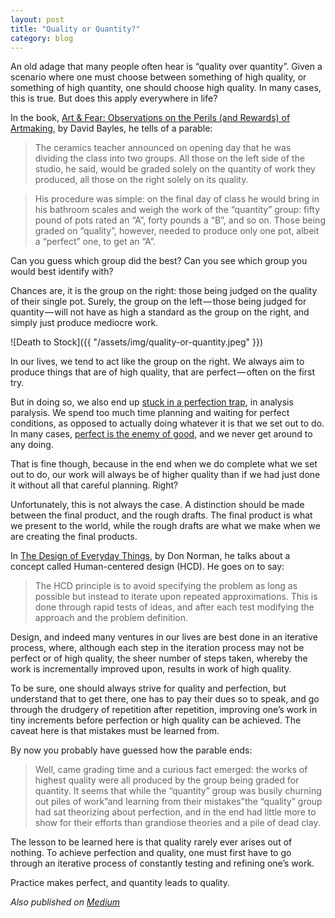 ```yaml
---
layout: post
title: "Quality or Quantity?"
category: blog
---
```


An old adage that many people often hear is “quality over quantity”. Given a scenario where one must choose between something of high quality, or something of high quantity, one should choose high quality. In many cases, this is true. But does this apply everywhere in life?

In the book, [Art & Fear: Observations on the Perils (and Rewards) of Artmaking](https://www.amazon.ca/Art-Fear-Observations-Rewards-Artmaking/dp/0961454733), by David Bayles, he tells of a parable:

> The ceramics teacher announced on opening day that he was dividing the class into two groups. All those on the left side of the studio, he said, would be graded solely on the quantity of work they produced, all those on the right solely on its quality.

> His procedure was simple: on the final day of class he would bring in his bathroom scales and weigh the work of the “quantity” group: fifty pound of pots rated an “A”, forty pounds a “B”, and so on. Those being graded on “quality”, however, needed to produce only one pot, albeit a “perfect” one, to get an “A”.

Can you guess which group did the best? Can you see which group you would best identify with?

Chances are, it is the group on the right: those being judged on the quality of their single pot. Surely, the group on the left — those being judged for quantity — will not have as high a standard as the group on the right, and simply just produce mediocre work.

![Death to Stock]({{ "/assets/img/quality-or-quantity.jpeg" }})

In our lives, we tend to act like the group on the right. We always aim to produce things that are of high quality, that are perfect — often on the first try.

But in doing so, we also end up [stuck in a perfection trap](https://hungryminds.quora.com/Avoiding-The-Perfection-Trap), in analysis paralysis. We spend too much time planning and waiting for perfect conditions, as opposed to actually doing whatever it is that we set out to do. In many cases, [perfect is the enemy of good](https://hungryminds.quora.com/Perfect-is-the-Enemy-of-Good), and we never get around to any doing.

That is fine though, because in the end when we do complete what we set out to do, our work will always be of higher quality than if we had just done it without all that careful planning. Right?

Unfortunately, this is not always the case. A distinction should be made between the final product, and the rough drafts. The final product is what we present to the world, while the rough drafts are what we make when we are creating the final products.

In [The Design of Everyday Things](https://en.wikipedia.org/wiki/The_Design_of_Everyday_Things), by Don Norman, he talks about a concept called Human-centered design (HCD). He goes on to say:

> The HCD principle is to avoid specifying the problem as long as possible but instead to iterate upon repeated approximations. This is done through rapid tests of ideas, and after each test modifying the approach and the problem definition.

Design, and indeed many ventures in our lives are best done in an iterative process, where, although each step in the iteration process may not be perfect or of high quality, the sheer number of steps taken, whereby the work is incrementally improved upon, results in work of high quality.

To be sure, one should always strive for quality and perfection, but understand that to get there, one has to pay their dues so to speak, and go through the drudgery of repetition after repetition, improving one’s work in tiny increments before perfection or high quality can be achieved. The caveat here is that mistakes must be learned from.

By now you probably have guessed how the parable ends:

> Well, came grading time and a curious fact emerged: the works of highest quality were all produced by the group being graded for quantity. It seems that while the “quantity” group was busily churning out piles of work”and learning from their mistakes”the “quality” group had sat theorizing about perfection, and in the end had little more to show for their efforts than grandiose theories and a pile of dead clay.

The lesson to be learned here is that quality rarely ever arises out of nothing. To achieve perfection and quality, one must first have to go through an iterative process of constantly testing and refining one’s work.

Practice makes perfect, and quantity leads to quality.

*Also published on [Medium](https://medium.com/@LeNPaul/quality-or-quantity-d1a264d39de)*
